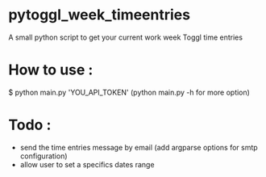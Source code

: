 pytoggl_week_timeentries
===================

A small python script to get your current work week Toggl time entries


How to use : 
===================
$ python main.py 'YOU_API_TOKEN'
(python main.py -h for more option)


Todo :
===================
* send the time entries message by email (add argparse options for smtp configuration)
* allow user to set a specifics dates range
